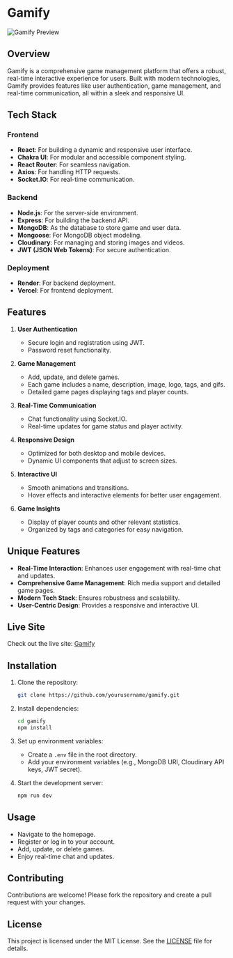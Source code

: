 # Gamify

![Gamify Preview](https://i.giphy.com/media/v1.Y2lkPTc5MGI3NjExbXF3ZHp2MHJzbmlwNHR0ZHJ1NGUwaWl3NjRnZWhqaTQ1N3c4YnF2biZlcD12MV9pbnRlcm5hbF9naWZfYnlfaWQmY3Q9Zw/TQOTjlzMHRmoqF27CC/giphy.gif)

## Overview

Gamify is a comprehensive game management platform that offers a robust, real-time interactive experience for users. Built with modern technologies, Gamify provides features like user authentication, game management, and real-time communication, all within a sleek and responsive UI.

## Tech Stack

### Frontend
- **React**: For building a dynamic and responsive user interface.
- **Chakra UI**: For modular and accessible component styling.
- **React Router**: For seamless navigation.
- **Axios**: For handling HTTP requests.
- **Socket.IO**: For real-time communication.

### Backend
- **Node.js**: For the server-side environment.
- **Express**: For building the backend API.
- **MongoDB**: As the database to store game and user data.
- **Mongoose**: For MongoDB object modeling.
- **Cloudinary**: For managing and storing images and videos.
- **JWT (JSON Web Tokens)**: For secure authentication.

### Deployment
- **Render**: For backend deployment.
- **Vercel**: For frontend deployment.

## Features

1. **User Authentication**
   - Secure login and registration using JWT.
   - Password reset functionality.

2. **Game Management**
   - Add, update, and delete games.
   - Each game includes a name, description, image, logo, tags, and gifs.
   - Detailed game pages displaying tags and player counts.

3. **Real-Time Communication**
   - Chat functionality using Socket.IO.
   - Real-time updates for game status and player activity.

4. **Responsive Design**
   - Optimized for both desktop and mobile devices.
   - Dynamic UI components that adjust to screen sizes.

5. **Interactive UI**
   - Smooth animations and transitions.
   - Hover effects and interactive elements for better user engagement.

6. **Game Insights**
   - Display of player counts and other relevant statistics.
   - Organized by tags and categories for easy navigation.

## Unique Features

- **Real-Time Interaction**: Enhances user engagement with real-time chat and updates.
- **Comprehensive Game Management**: Rich media support and detailed game pages.
- **Modern Tech Stack**: Ensures robustness and scalability.
- **User-Centric Design**: Provides a responsive and interactive UI.

## Live Site

Check out the live site: [Gamify](https://your-live-site-link.com)

## Installation

1. Clone the repository:
    ```bash
    git clone https://github.com/yourusername/gamify.git
    ```

2. Install dependencies:
    ```bash
    cd gamify
    npm install
    ```

3. Set up environment variables:
    - Create a `.env` file in the root directory.
    - Add your environment variables (e.g., MongoDB URI, Cloudinary API keys, JWT secret).

4. Start the development server:
    ```bash
    npm run dev
    ```

## Usage

- Navigate to the homepage.
- Register or log in to your account.
- Add, update, or delete games.
- Enjoy real-time chat and updates.

## Contributing

Contributions are welcome! Please fork the repository and create a pull request with your changes.

## License

This project is licensed under the MIT License. See the [LICENSE](LICENSE) file for details.

